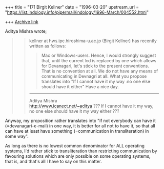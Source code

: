 +++
title = "171 Birgit Kellner"
date = "1996-03-20"
upstream_url = "https://list.indology.info/pipermail/indology/1996-March/004552.html"

+++
[Archive link](https://list.indology.info/pipermail/indology/1996-March/004552.html)

Aditya Mishra wrote; 

>>kellner at hws.ipc.hiroshima-u.ac.jp (Birgit Kellner)  has  recently
>>written as follows:
>>>Mac or Windows-users. Hence, I would strongly suggest that, until the
>>>current lcd is replaced by one which allows for Devanagari, let's stick to
>>>the present conventions. 
>>That is no convention at all. We do not have any means of
>>communicating in Devnagri at all. What you propose translates into "If
>>I cannot have it my way :no one else should have it either"
>>Have a nice day. 
>>---------------
>>Aditya Mishra  
>>http://www.icanect.net/~aditya
??? If I cannot have it my way, no one else should have it my way either ???

Anyway, my proposition rather translates into "If not everybody can have it
(=devanagari-e-mail) in one way, it is better for all not to have it, so
that all can have at least have something (=communication in
transliteration) in some way". 

As long as there is no lowest common denominator for ALL operating systems,
I'd rather stick to transliteration than restricting communication by
favouring solutions which are only possible on some operating systems, that
is, and that's all I have to say on this matter. 












